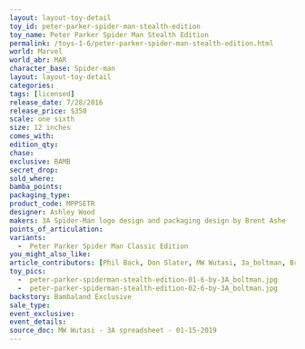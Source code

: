 ```yaml
---
layout: layout-toy-detail 
toy_id: peter-parker-spider-man-stealth-edition
toy_name: Peter Parker Spider Man Stealth Edition
permalink: /toys-1-6/peter-parker-spider-man-stealth-edition.html
world: Marvel
world_abr: MAR
character_base: Spider-man
layout: layout-toy-detail
categories: 
tags: [licensed]
release_date: 7/28/2016
release_price: $350 
scale: one sixth
size: 12 inches
comes_with: 
edition_qty: 
chase: 
exclusive: BAMB
secret_drop: 
sold_where: 
bamba_points: 
packaging_type: 
product_code: MPPSETR
designer: Ashley Wood
makers: 3A Spider-Man logo design and packaging design by Brent Ashe
points_of_articulation: 
variants: 
  -  Peter Parker Spider Man Classic Edition
you_might_also_like: 
article_contributors: [Phil Back, Don Slater, MW Wutasi, 3a_boltman, Brent Ashe]
toy_pics: 
  -  peter-parker-spiderman-stealth-edition-01-6-by-3A_boltman.jpg
  -  peter-parker-spiderman-stealth-edition-02-6-by-3A_boltman.jpg
backstory: Bambaland Exclusive
sale_type: 
event_exclusive: 
event_details: 
source_doc: MW Wutasi - 3A spreadsheet - 01-15-2019
---
```

